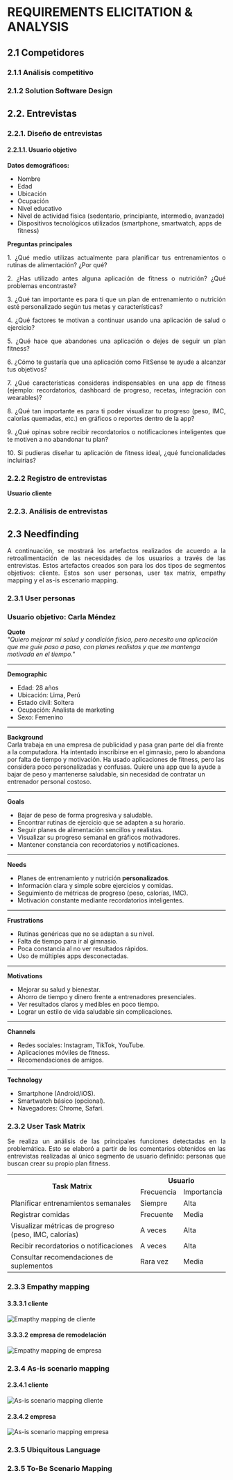 # REQUIREMENTS ELICITATION & ANALYSIS

## 2.1 Competidores

### 2.1.1 Análisis competitivo

### 2.1.2 Solution Software Design

## 2.2. Entrevistas

### 2.2.1. Diseño de entrevistas

#### 2.2.1.1. Usuario objetivo

**Datos demográficos:**
- Nombre
- Edad
- Ubicación
- Ocupación
- Nivel educativo
- Nivel de actividad física (sedentario, principiante, intermedio, avanzado)
- Dispositivos tecnológicos utilizados (smartphone, smartwatch, apps de fitness)

**Preguntas principales**

<p align=justify>
1. ¿Qué medio utilizas actualmente para planificar tus entrenamientos o rutinas de alimentación? ¿Por qué?
</p>

<p align=justify>
2. ¿Has utilizado antes alguna aplicación de fitness o nutrición? ¿Qué problemas encontraste?
</p>

<p align=justify>
3. ¿Qué tan importante es para ti que un plan de entrenamiento o nutrición esté personalizado según tus metas y características?
</p>

<p align=justify>
4. ¿Qué factores te motivan a continuar usando una aplicación de salud o ejercicio?
</p>

<p align=justify>
5. ¿Qué hace que abandones una aplicación o dejes de seguir un plan fitness?
</p>

<p align=justify>
6. ¿Cómo te gustaría que una aplicación como FitSense te ayude a alcanzar tus objetivos?
</p>

<p align=justify>
7. ¿Qué características consideras indispensables en una app de fitness (ejemplo: recordatorios, dashboard de progreso, recetas, integración con wearables)?
</p>

<p align=justify>
8. ¿Qué tan importante es para ti poder visualizar tu progreso (peso, IMC, calorías quemadas, etc.) en gráficos o reportes dentro de la app?
</p>

<p align=justify>
9. ¿Qué opinas sobre recibir recordatorios o notificaciones inteligentes que te motiven a no abandonar tu plan?
</p>

<p align=justify>
10. Si pudieras diseñar tu aplicación de fitness ideal, ¿qué funcionalidades incluirías?
</p>

### 2.2.2 Registro de entrevistas

**Usuario cliente**



### 2.2.3. Análisis de entrevistas




## 2.3 Needfinding

<p align=justify>
A continuación, se mostrará los artefactos realizados de acuerdo a la retroalimentación de las necesidades de los usuarios a través de las entrevistas. Estos artefactos creados son para los dos tipos de segmentos objetivos: cliente. Estos son user personas, user tax matrix, empathy mapping y el as-is escenario mapping.

### 2.3.1 User personas

### Usuario objetivo: Carla Méndez

**Quote**  
*"Quiero mejorar mi salud y condición física, pero necesito una aplicación que me guíe paso a paso, con planes realistas y que me mantenga motivada en el tiempo."*

---

**Demographic**  
- Edad: 28 años  
- Ubicación: Lima, Perú  
- Estado civil: Soltera  
- Ocupación: Analista de marketing  
- Sexo: Femenino  

---

**Background**  
Carla trabaja en una empresa de publicidad y pasa gran parte del día frente a la computadora. Ha intentado inscribirse en el gimnasio, pero lo abandona por falta de tiempo y motivación. Ha usado aplicaciones de fitness, pero las considera poco personalizadas y confusas. Quiere una app que la ayude a bajar de peso y mantenerse saludable, sin necesidad de contratar un entrenador personal costoso.  

---

**Goals**  
- Bajar de peso de forma progresiva y saludable.  
- Encontrar rutinas de ejercicio que se adapten a su horario.  
- Seguir planes de alimentación sencillos y realistas.  
- Visualizar su progreso semanal en gráficos motivadores.  
- Mantener constancia con recordatorios y notificaciones.  

---

**Needs**  
- Planes de entrenamiento y nutrición **personalizados**.  
- Información clara y simple sobre ejercicios y comidas.  
- Seguimiento de métricas de progreso (peso, calorías, IMC).  
- Motivación constante mediante recordatorios inteligentes.  

---

**Frustrations**  
- Rutinas genéricas que no se adaptan a su nivel.  
- Falta de tiempo para ir al gimnasio.  
- Poca constancia al no ver resultados rápidos.  
- Uso de múltiples apps desconectadas.  

---

**Motivations**  
- Mejorar su salud y bienestar.  
- Ahorro de tiempo y dinero frente a entrenadores presenciales.  
- Ver resultados claros y medibles en poco tiempo.  
- Lograr un estilo de vida saludable sin complicaciones.  

---

**Channels**  
- Redes sociales: Instagram, TikTok, YouTube.  
- Aplicaciones móviles de fitness.  
- Recomendaciones de amigos.  

---

**Technology**  
- Smartphone (Android/iOS).  
- Smartwatch básico (opcional).  
- Navegadores: Chrome, Safari.  

### 2.3.2 User Task Matrix

<p align=justify>
Se realiza un análisis de las principales funciones detectadas en la problemática. Esto se elaboró a partir de los comentarios obtenidos en las entrevistas realizadas al único segmento de usuario definido: personas que buscan crear su propio plan fitness.
</p>

<table>
  <tr>
    <th rowspan="2">Task Matrix</th>
    <th colspan="2">Usuario</th>
  </tr>
  <tr>
    <td>Frecuencia</td>
    <td>Importancia</td>
  </tr>
  <tr>
    <td>Planificar entrenamientos semanales</td>
    <td>Siempre</td>
    <td>Alta</td>
  </tr>
  <tr>
    <td>Registrar comidas</td>
    <td>Frecuente</td>
    <td>Media</td>
  </tr>
  <tr>
    <td>Visualizar métricas de progreso (peso, IMC, calorías)</td>
    <td>A veces</td>
    <td>Alta</td>
  </tr>
  <tr>
    <td>Recibir recordatorios o notificaciones</td>
    <td>A veces</td>
    <td>Alta</td>
  </tr>
  <tr>
    <td>Consultar recomendaciones de suplementos</td>
    <td>Rara vez</td>
    <td>Media</td>
  </tr>
</table>

### 2.3.3 Empathy mapping

#### 3.3.3.1 cliente

<image
  src="../images/empathy-mapping-cliente.png"
  alt="Emapthy mapping de cliente">

#### 3.3.3.2 empresa de remodelación

<image
  src="../images/empathy-mapping-empresa.png"
  alt="Empathy mapping de empresa">

### 2.3.4 As-is scenario mapping

#### 2.3.4.1 cliente

<image
  src="../images/as-is-scenario-mapping-cliente.png"
  alt="As-is scenario mapping cliente">

#### 2.3.4.2 empresa

<image
  src="../images/as-is-scenario-mapping-empresa.png"
  alt="As-is scenario mapping empresa">


### 2.3.5 Ubiquitous Language


### 2.3.5 To-Be Scenario Mapping


